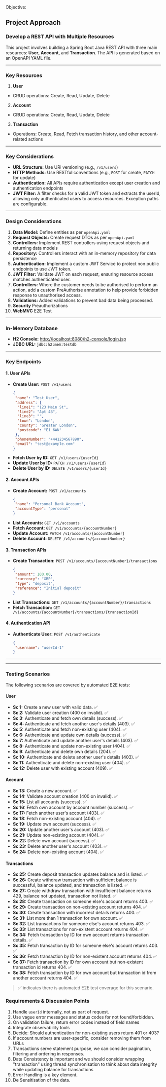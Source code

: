 Objective: 
## Project Approach

### Develop a REST API with Multiple Resources

This project involves building a Spring Boot Java REST API with three main resources: **User**, **Account**, and **Transaction**. The API is generated based on an OpenAPI YAML file.

---

### Key Resources

1. **User**
  - CRUD operations: Create, Read, Update, Delete
2. **Account**
  - CRUD operations: Create, Read, Update, Delete
3. **Transaction**
  - Operations: Create, Read, Fetch transaction history, and other account-related actions

---

### Key Considerations

- **URL Structure:** Use URI versioning (e.g., `/v1/users`)
- **HTTP Methods:** Use RESTful conventions (e.g., `POST` for create, `PATCH` for update)
- **Authentication:** All APIs require authentication except user creation and authentication endpoints
- **JWT Filter:** A filter checks for a valid JWT token and extracts the userId, allowing only authenticated users to access resources. Exception paths are configurable.

---

### Design Considerations

1. **Data Model:** Define entities as per `openApi.yaml`
2. **Request Objects:** Create request DTOs as per `openApi.yaml`
3. **Controllers:** Implement REST controllers using request objects and returning data models
4. **Repository:** Controllers interact with an in-memory repository for data persistence
5. **Authentication:** Implement a custom JWT Service to protect non public endpoints to use JWT token.
6. **JWT Filter:** Validate JWT on each request, ensuring resource access matches authenticated user.
7. **Controllers:** Where the customer needs to be authorised to perform an action, add a custom PreAuthorise annotation to help provide forbidden response to unauthorised access.
8. **Validations:** Added validations to prevent bad data being processed.
9. **Security** Preauthorizations
10. **WebMVC** E2E Test

---

### In-Memory Database

- **H2 Console:** [http://localhost:8080/h2-console/login.jsp](http://localhost:8080/h2-console/login.jsp)
- **JDBC URL:** `jdbc:h2:mem:testdb`

---

### Key Endpoints

#### 1. User APIs

- **Create User:** `POST /v1/users`
  ```json
  {
   "name": "Test User",
   "address": {
    "line1": "123 Main St",
    "line2": "Apt 4B",
    "line3": "",
    "town": "London",
    "county": "Greater London",
    "postcode": "E1 6AN"
   },
   "phoneNumber": "+441234567890",
   "email": "test@example.com"
  }
  ```
- **Fetch User by ID:** `GET /v1/users/{userId}`
- **Update User by ID:** `PATCH /v1/users/{userId}`
- **Delete User by ID:** `DELETE /v1/users/{userId}`

#### 2. Account APIs

- **Create Account:** `POST /v1/accounts`
  ```json
  {
   "name": "Personal Bank Account",
   "accountType": "personal"
  }
  ```
- **List Accounts:** `GET /v1/accounts`
- **Fetch Account:** `GET /v1/accounts/{accountNumber}`
- **Update Account:** `PATCH /v1/accounts/{accountNumber}`
- **Delete Account:** `DELETE /v1/accounts/{accountNumber}`

#### 3. Transaction APIs

- **Create Transaction:** `POST /v1/accounts/{accountNumber}/transactions`
  ```json
  {
   "amount": 100.00,
   "currency": "GBP",
   "type": "deposit",
   "reference": "Initial deposit"
  }
  ```
- **List Transactions:** `GET /v1/accounts/{accountNumber}/transactions`
- **Fetch Transaction:** `GET /v1/accounts/{accountNumber}/transactions/{transactionId}`

#### 4. Authentication API

- **Authenticate User:** `POST /v1/authenticate`
  ```json
  {
   "username": "userId-1"
  }
  ```

---

---

### Testing Scenarios

The following scenarios are covered by automated E2E tests:

#### User

- **Sc 1:** Create a new user with valid data. ✅
- **Sc 2:** Validate user creation (400 on invalid). ✅
- **Sc 3:** Authenticate and fetch own details (success). ✅
- **Sc 4:** Authenticate and fetch another user's details (403). ✅
- **Sc 5:** Authenticate and fetch non-existing user (404). ✅
- **Sc 6:** Authenticate and update own details (success). ✅
- **Sc 7:** Authenticate and update another user's details (403). ✅
- **Sc 8:** Authenticate and update non-existing user (404). ✅
- **Sc 9:** Authenticate and delete own details (204). ✅
- **Sc 10:** Authenticate and delete another user's details (403). ✅
- **Sc 11:** Authenticate and delete non-existing user (404). ✅
- **Sc 12:** Delete user with existing account (409). ✅

#### Account

- **Sc 13:** Create a new account. ✅
- **Sc 14:** Validate account creation (400 on invalid). ✅
- **Sc 15:** List all accounts (success). ✅
- **Sc 16:** Fetch own account by account number (success). ✅
- **Sc 17:** Fetch another user's account (403). ✅
- **Sc 18:** Fetch non-existing account (404). ✅
- **Sc 19:** Update own account (success). ✅
- **Sc 20:** Update another user's account (403). ✅
- **Sc 21:** Update non-existing account (404). ✅
- **Sc 22:** Delete own account (success). ✅
- **Sc 23:** Delete another user's account (403). ✅
- **Sc 24:** Delete non-existing account (404). ✅

#### Transactions

- **Sc 25:** Create deposit transaction updates balance and is listed. ✅
- **Sc 26:** Create withdraw transaction with sufficient balance is successful, balance updated, and transaction is listed. ✅
- **Sc 27:** Create withdraw transaction with insufficient balance returns 429, balance not updated, transaction not listed. ✅
- **Sc 28:** Create transaction on someone else's account returns 403. ✅
- **Sc 29:** Create transaction on non-existing account returns 404. ✅
- **Sc 30:** Create transaction with incorrect details returns 400. ✅
- **Sc 31:** List more than 1 transaction for own account. ✅
- **Sc 32:** List transactions for someone else's account returns 403. ✅
- **Sc 33:** List transactions for non-existent account returns 404. ✅
- **Sc 34:** Fetch transaction by ID for own account returns transaction details. ✅
- **Sc 35:** Fetch transaction by ID for someone else's account returns 403. ✅
- **Sc 36:** Fetch transaction by ID for non-existent account returns 404. ✅
- **Sc 37:** Fetch transaction by ID for own account but non-existent transaction id returns 404. ✅
- **Sc 38:** Fetch transaction by ID for own account but transaction id from another account returns 404. ✅

> ✅ indicates there is automated E2E test coverage for this scenario.

### Requirements & Discussion Points

1. Handle `userId` internally, not as part of request.
2. Use vague error messages and status codes for not found/forbidden.
3. On validation failure, return error codes instead of field names
4. Integrate observability tools
5. Decide: Should authentication for non-existing users return 401 or 403?
6. If account numbers are user-specific, consider removing them from URLs
7. Transactions serve statement purpose, we can consider pagination, filtering and ordering in responses.
8. Data Consistency is important and we should consider wrapping "transaction" using thread synchronisation to think about data integrity while updating balance for transactions. 
9. Error Handling is a key element.
10. De Sensitisation of the data.